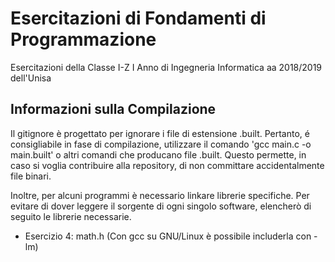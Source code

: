 # Esercitazioni di Fondamenti di Programmazione

Esercitazioni della Classe I-Z I Anno di Ingegneria Informatica aa 2018/2019 dell'Unisa

## Informazioni sulla Compilazione
Il gitignore è progettato per ignorare i file di estensione .built. Pertanto, é consigliabile in fase di compilazione, utilizzare il comando 'gcc main.c -o main.built' o altri comandi che producano file .built. Questo permette, in caso si voglia contribuire alla repository, di non committare accidentalmente file binari.  

Inoltre, per alcuni programmi è necessario linkare librerie specifiche. Per evitare di dover leggere il sorgente di ogni singolo software, elencherò di seguito le librerie necessarie.  

* Esercizio 4: math.h (Con gcc su GNU/Linux è possibile includerla con -lm)
